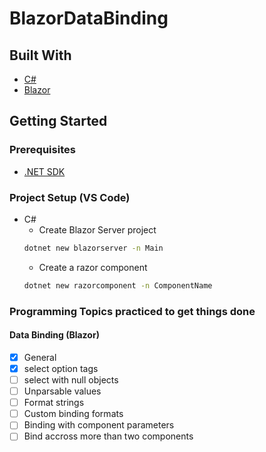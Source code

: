 # BlazorDataBinding  

## Built With  
* [C#](https://docs.microsoft.com/en-us/dotnet/csharp// "C# documentation")  
* [Blazor](https://docs.microsoft.com/en-us/aspnet/core/blazor/?view=aspnetcore-6.0/ "Blazor Documentation")  

## Getting Started  
### Prerequisites
* [.NET SDK](https://dotnet.microsoft.com/en-us/download/dotnet/6.0 "Download .NET 6.0")  

### Project Setup (VS Code)
* C#  
  * Create Blazor Server project  
  ```bash
  dotnet new blazorserver -n Main
  ```   
  * Create a razor component  
  ```bash
  dotnet new razorcomponent -n ComponentName
  ``` 

### Programming Topics practiced to get things done  
#### Data Binding (Blazor)  
- [x] General
- [x] select option tags  
- [ ] select with null objects    
- [ ] Unparsable values  
- [ ] Format strings  
- [ ] Custom binding formats  
- [ ] Binding with component parameters  
- [ ] Bind accross more than two components  